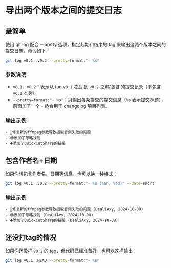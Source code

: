 ﻿# 导出两个版本之间的提交日志

## 最简单

使用 git log 配合 --pretty 选项，指定起始和结束的 tag 来输出这两个版本之间的提交日志。命令如下：

```bash
git log v0.1..v0.2 --pretty=format:"- %s"
```

### 参数说明

- `v0.1..v0.2`：表示从 tag `v0.1` *之后* 到 `v0.2` *之前/包含* 的提交记录（不包含 `v0.1` 本身）。
- `--pretty=format:"- %s"`：只输出每条提交的提交信息（`%s` 表示提交标题），前面加了一个 `-` 适合用于 changelog 项目列表。

### 输出示例

```
- 🔧修复新的ffmpeg参数导致提取音频失败的问题
- 😪添加了忽略规则
- ➕添加了QuickCutSharp的链接
```

## 包含作者名+日期

如果你想包含作者名、日期等信息，也可以换一种格式：

```bash
git log v0.1..v0.2 --pretty=format:"- %s (%an, %ad)" --date=short
```

### 输出示例

```
- 🔧修复新的ffmpeg参数导致提取音频失败的问题 (DealiAxy, 2024-10-09)
- 😪添加了忽略规则 (DealiAxy, 2024-10-08)
- ➕添加了QuickCutSharp的链接 (DealiAxy, 2024-10-08)
```

## 还没打tag的情况

如果你还没打 `v0.2` 的 tag，但代码已经准备好，也可以这样输出：

```bash
git log v0.1..HEAD --pretty=format:"- %s"
```

